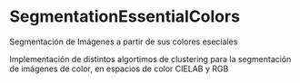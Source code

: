 # SegmentationEssentialColors
Segmentación de Imágenes a partir de sus colores eseciales

Implementación de distintos algortimos de clustering para la segmentación de imágenes de color, en espacios de color CIELAB y RGB

